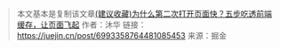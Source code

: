 > 本文基本是复制该文章[(建议收藏)为什么第二次打开页面快？五步吃透前端缓存，让页面飞起](https://juejin.cn/post/6993358764481085453)
> 作者：沐华
> 链接：https://juejin.cn/post/6993358764481085453
> 来源：掘金

